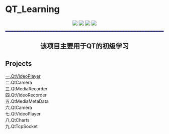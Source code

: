 # QT_Learning
<p align = "center">
	<a href = "https://blog.csdn.net/keep_trying_go/category_12736526.html"><img src = "https://img.shields.io/badge/C/C++-Qt-%23CC05FF"/></a>
	<a href = "https://blog.csdn.net/keep_trying_go/category_12736526.html"><img src = "https://img.shields.io/badge/C/C++-Multimedia-door"/></a>
 	<a href = "https://blog.csdn.net/keep_trying_go/category_12736526.html"><img src = "https://img.shields.io/badge/C%2FC%2B%2B-Charts-8A2BE2"/></a>
	<a href = "https://blog.csdn.net/keep_trying_go/category_12736526.html"><img src = "https://img.shields.io/badge/C%2FC%2B%2B-QTcpSocket-FF00CC"/></a>


</p>
<hr style="border : 1px dashed blue;" />
<h2 align = "center">该项目主要用于QT的初级学习</h2>
<p></p>
<h2>Projects</h2>
<a text-decoration="none" href = "https://blog.csdn.net/Keep_Trying_Go/article/details/140296792" >一.QtVideoPlayer</a><br/>
<a style="text-decoration:none" href = "https://blog.csdn.net/Keep_Trying_Go/article/details/140515351" >二.QtCamera</a><br/>
<a style="text-decoration:none" href = "https://mydreamambitious.blog.csdn.net/article/details/140296792" >三.QtMediaRecorder</a><br/>
<a style="text-decoration:none" href = "https://mydreamambitious.blog.csdn.net/article/details/140592102" >四.QtVideoRecorder</a><br/>
<a style="text-decoration:none" href = "https://blog.csdn.net/Keep_Trying_Go/article/details/140619235" >五.QtMediaMetaData</a><br/>
<a style="text-decoration:none" href = "https://mydreamambitious.blog.csdn.net/article/details/140646599" >六.QtCamera</a><br/>
<a style="text-decoration:none" href = "https://mydreamambitious.blog.csdn.net/article/details/140652037" >七.QtVideoPlayer</a><br/>
<a style="text-decoration:none" href = "https://blog.csdn.net/Keep_Trying_Go/article/details/140724219" >八.QtCharts</a><br/>
<a style="text-decoration:none" href = "https://blog.csdn.net/Keep_Trying_Go/article/details/140736808" >九.QtTcpSocket</a><br/>
